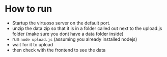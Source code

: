 # How to run
 - Startup the virtuoso server on the default port.
 - unzip the data.zip so that it is in a folder called out next to the upload.js folder (make sure you dont have a data folder inside)
 - run `node upload.js` (assuming you already installed nodejs)
 - wait for it to upload
 - then check with the frontend to see the data
